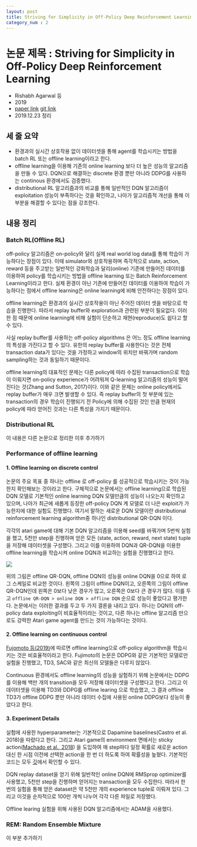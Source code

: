 ```yaml
---
layout: post
title: Striving for Simplicity in Off-Policy Deep Reinforcement Learning
category_num : 2
---
```


# 논문 제목 : Striving for Simplicity in Off-Policy Deep Reinforcement Learning

- Rishabh Agarwal 등
- 2019
- [paper link](<https://arxiv.org/abs/1907.04543>) [git link](<https://github.com/google-research/batch_rl>)
- 2019.12.23 정리

## 세 줄 요약

- 환경과의 실시간 상호작용 없이 데이터셋을 통해 agent를 학습시키는 방법을 batch RL 또는 offline learning이라고 한다.
- offline learning을 이용해 기존의 online learning 보다 더 높은 성능의 알고리즘을 만들 수 있다. DQN으로 해결하는 discrete 환경 뿐만 아니라 DDPG를 사용하는 continous 환경에서도 검증했다.
- distributional RL 알고리즘과의 비교를 통해 일반적인 DQN 알고리즘이 exploitation 성능이 부족하다는 것을 확인하고, 나아가 알고리즘적 개선을 통해 이 부분을 해결할 수 있다는 점을 강조한다.

## 내용 정리

### Batch RL(Offline RL)

off-policy 알고리즘은 on-policy와 달리 실제 real world log data를 통해 학습이 가능하다는 장점이 있다. 이때 simulator와 상호작용하며 즉각적으로 state, action, reward 등을 주고받는 일반적인 강화학습과 달리(online) 기존에 만들어진 데이터를 이용하여 policy를 학습시키는 방법을 offline learning 또는 Batch Reinforcement Learning이라고 한다. 실제 환경이 아닌 기존에 만들어진 데이터를 이용하여 학습이 가능하다는 점에서 offline learning은 online learning에 비해 안전하다는 장점이 있다.

offline learning은 환경과의 실시간 상호작용이 아닌 주어진 데이터 셋을 바탕으로 학습을 진행한다. 따라서 replay buffer와 exploration과 관련된 부분이 필요없다. 이러한 점 때문에 online learning에 비해 실험이 단순하고 재현(reproduce)도 쉽다고 할 수 있다.

사실 replay buffer를 사용하는 off-policy algorithms 은 어느 정도 offline learning의 특성을 가진다고 할 수 있다. 유한의 replay buffer를 사용한다는 것은 전체 transaction data가 있다는 것을 가정하고 window의 위치만 바꿔가며 random sampling하는 것과 동일하기 때문이다.

offline learning의 대표적인 문제는 다른 policy에 따라 수집된 transaction으로 학습이 이뤄지면 on-policy experience가 어려워져 Q-learning 알고리즘의 성능이 떨어진다는 것(Zhang and Sutton, 2017)이다. 이와 같은 문제는 online policy에서도 replay buffer가 매우 크면 발생할 수 있다. 즉 replay buffer의 첫 부분에 있는 transaction의 경우 학습이 진행되기 전 Policy에 의해 수집된 것인 만큼 현재의 policy에 따라 얻어진 것과는 다른 특성을 가지기 때문이다.

### Distributional RL

이 내용은 다른 논문으로 정리한 이후 추가하기

### Performance of offline learning

#### 1. Offline learning on discrete control

논문의 주요 목표 중 하나는 offline 로 off-policy 를 성공적으로 학습시키는 것이 가능한지 확인해보는 것이라고 한다. 구체적으로 논문에서는 offline learning으로 학습된 DQN 모델로 기본적인 online learning DQN 모델만큼의 성능이 나오는지 확인하고 있으며, 나아가 최근에 새롭게 등장한 off-policy DQN 계 모델로 더 나은 exploit가 가능한지에 대한 실험도 진행했다. 여기서 말하는 새로운 DQN 모델이란 distributional reinforcement learning algorithm중 하나인 distributional QR-DQN 이다.

각각의 atari game에 대해 기본 DQN 알고리즘을 이용해 seed를 바꿔가며 5번씩 실험을 했고, 5천만 step을 진행하며 얻은 모든 (state, action, reward, next state) tuple 을 저장해 데이터셋을 구성했다. 그리고 이를 이용하여 DQN과 QR-DQN을 이용한 offline learning을 학습시켜 online DQN과 비교하는 실험을 진행했다고 한다.

<img src="{{site.image_url}}/paper-review/Striving_for_Simplicity_in_Off_Policy_Deep_Reinforcement_Learning_fig2.png">

위의 그림은 offline QR-DQN, offline DQN의 성능을 online DQN을 0으로 하여 로그 스케일로 비교한 것이다. 왼쪽의 그림이 offline DQN이고, 오른쪽의 그림이 offline QR-DQN인데 왼쪽은 0보다 낮은 경우가 많고, 오른쪽은 0보다 큰 경우가 많다. 이를 두고 `offline QR-DQN > online DQN > offline DQN` 순으로 성능이 좋았다고 평가한다. 논문에서는 이러한 결과를 두고 두 가지 결론을 내리고 있다. 하나는 DQN의 off-policy data exploiting이 비효율적이라는 것이고, 다른 하나는 offline 알고리즘 만으로도 강력한 Atari game agent를 만드는 것이 가능하다는 것이다.

#### 2. Offline learning on continuous control

[Fujomoto 등(2019)](<https://arxiv.org/abs/1812.02900>)에 따르면 offline learning으로 off-policy algorithm을 학습시키는 것은 비효율적이라고 한다. Fujimoto의 논문은 DDPG와 같은 기본적인 모델로만 실험을 진행했고, TD3, SAC와 같은 최신의 모델들은 다루지 않았다.

Continuous 환경에서도 offline learning의 성능을 실험하기 위해 논문에서는 DDPG를 이용해 백만 개의 transition을 모두 저장해 데이터셋을 구성했다고 한다. 그리고 이 데이터셋을 이용해 TD3와 DDPG를 offline learing 으로 학습했고, 그 결과 offline TD3가 offline DDPG 뿐만 아니라 데이터 수집에 사용된 online DDPG보다 성능이 좋았다고 한다.

#### 3. Experiment Details

실험에 사용한 hyperparameter는 기본적으로 Dapamine baselines(Castro et al. 2018)을 따랐다고 한다. 그리고 Atari game의 environment 면에서는 sticky action([Machado et al., 2018](<https://arxiv.org/abs/1709.06009>)) 을 도입하여 매 step마다 일정 확률로 새로운 action 대신 한 시점 이전에 선택한 action을 한 번 더 하도록 하여 확률성을 높혔다. 기본적인 코드는 모두 [깃](<https://github.com/google-research/batch_rl>)에서 확인할 수 있다.

DQN replay dataset을 얻기 위해 일반적인 online DQN에 RMSprop optimizer를 사용했고, 5천만 step을 진행하며 얻어지는 transaction을 모두 수집한다. 따라서 한 번의 실험을 통해 얻은 dataset은 약 5천만 개의 experience tuple로 이뤄져 있다. 그리고 이것을 순차적으로 100만 개씩 나누어 각각 다른 파일로 저장했다.

Offline learing 실험을 위해 사용된 DQN 알고리즘에서는 ADAM을 사용했다.

### REM: Random Ensemble Mixture

이 부분 추가하기
